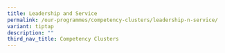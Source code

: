 ```yaml
---
title: Leadership and Service
permalink: /our-programmes/competency-clusters/leadership-n-service/
variant: tiptap
description: ""
third_nav_title: Competency Clusters
---
```

